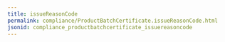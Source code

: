 ```yaml
---
title: issueReasonCode
permalink: compliance/ProductBatchCertificate.issueReasonCode.html
jsonid: compliance_productbatchcertificate_issuereasoncode
---
```

